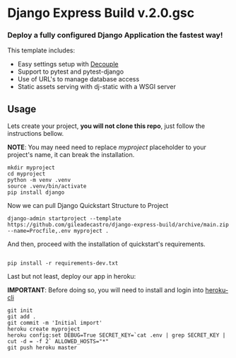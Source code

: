 # Django Express Build v.2.0.gsc

### Deploy a fully configured Django Application the fastest way!

This template includes:
* Easy settings setup with [Decouple](https://github.com/henriquebastos/python-decouple)
* Support to pytest and pytest-django
* Use of URL's to manage database access
* Static assets serving with dj-static with a WSGI server

## Usage

Lets create your project, **you will not clone this repo**, just follow the instructions bellow.

**NOTE**: You may need need to replace _myproject_ placeholder to your project's name, it can break the installation.
```
mkdir myproject
cd myproject
python -m venv .venv
source .venv/bin/activate
pip install django
```

Now we can pull Django Quickstart Structure to Project 

```
django-admin startproject --template https://github.com/gileadecastro/django-express-build/archive/main.zip --name=Procfile,.env myproject .
```

And then, proceed with the installation of quickstart's requirements. 

```

pip install -r requirements-dev.txt
```

Last but not least, deploy our app in heroku:

**IMPORTANT**: Before doing so, you will need to install and login into [heroku-cli](https://devcenter.heroku.com/articles/heroku-cli)


```
git init
git add .
git commit -m 'Initial import'
heroku create myproject
heroku config:set DEBUG=True SECRET_KEY=`cat .env | grep SECRET_KEY | cut -d = -f 2` ALLOWED_HOSTS="*"
git push heroku master
```
